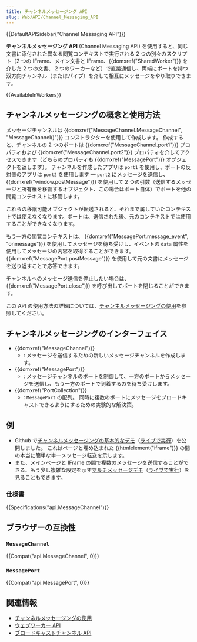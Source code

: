 ```yaml
---
title: チャンネルメッセージング API
slug: Web/API/Channel_Messaging_API
---
```


{{DefaultAPISidebar("Channel Messaging API")}}

**チャンネルメッセージング API** (Channel Messaging API) を使用すると、同じ文書に添付された異なる閲覧コンテキストで実行される 2 つの別々のスクリプト（2 つの IFrame、メイン文書と IFrame、{{domxref("SharedWorker")}} を介した 2 つの文書、 2 つのワーカーなど）で直接通信し、両端にポートを持つ双方向チャンネル（またはパイプ）を介して相互にメッセージをやり取りできます。

{{AvailableInWorkers}}

## チャンネルメッセージングの概念と使用方法

メッセージチャンネルは {{domxref("MessageChannel.MessageChannel", "MessageChannel()")}} コンストラクターを使用して作成します。 作成すると、チャンネルの 2 つのポートは {{domxref("MessageChannel.port1")}} プロパティおよび {{domxref("MessageChannel.port2")}} プロパティを介してアクセスできます（どちらのプロパティも {{domxref("MessagePort")}} オブジェクトを返します）。 チャンネルを作成したアプリは `port1` を使用し、ポートの反対側のアプリは `port2` を使用します — `port2` にメッセージを送信し、{{domxref("window.postMessage")}} を使用して 2 つの引数（送信するメッセージと所有権を移管するオブジェクト、この場合はポート自体）でポートを他の閲覧コンテキストに移管します。

これらの移譲可能オブジェクトが転送されると、それまで属していたコンテキストでは使えなくなります。ポートは、送信された後、元のコンテキストでは使用することができなくなります。

もう一方の閲覧コンテキストは、 {{domxref("MessagePort.message_event", "onmessage")}} を使用してメッセージを待ち受けし、イベントの `data` 属性を使用してメッセージの内容を取得することができます。 {{domxref("MessagePort.postMessage")}} を使用して元の文書にメッセージを送り返すことで応答できます。

チャンネルへのメッセージ送信を停止したい場合は、{{domxref("MessagePort.close")}} を呼び出してポートを閉じることができます。

この API の使用方法の詳細については、[チャンネルメッセージングの使用](/ja/docs/Web/API/Channel_Messaging_API/Using_channel_messaging)を参照してください。

## チャンネルメッセージングのインターフェイス

- {{domxref("MessageChannel")}}
  - : メッセージを送信するための新しいメッセージチャンネルを作成します。
- {{domxref("MessagePort")}}
  - : メッセージチャンネルのポートを制御して、一方のポートからメッセージを送信し、もう一方のポートで到着するのを待ち受けします。
- {{domxref("PortCollection")}}
  - : `MessagePort` の配列。 同時に複数のポートにメッセージをブロードキャストできるようにするための実験的な解決策。

## 例

- Github で[チャンネルメッセージングの基本的なデモ](https://github.com/mdn/dom-examples/tree/master/channel-messaging-basic)（[ライブで実行](https://mdn.github.io/dom-examples/channel-messaging-basic/)）を公開しました。 これはページと埋め込まれた {{htmlelement("iframe")}} の間の本当に簡単な単一メッセージ転送を示します。
- また、メインページと IFrame の間で複数のメッセージを送信することができる、もう少し複雑な設定を示す[マルチメッセージデモ](https://github.com/mdn/dom-examples/tree/master/channel-messaging-multimessage)（[ライブで実行](https://mdn.github.io/dom-examples/channel-messaging-multimessage/)）を見ることもできます。

### 仕様書

{{Specifications("api.MessageChannel")}}

## ブラウザーの互換性

### `MessageChannel`

{{Compat("api.MessageChannel", 0)}}

### `MessagePort`

{{Compat("api.MessagePort", 0)}}

## 関連情報

- [チャンネルメッセージングの使用](/ja/docs/Web/API/Channel_Messaging_API/Using_channel_messaging)
- [ウェブワーカー API](/ja/docs/Web/API/Web_Workers_API)
- [ブロードキャストチャンネル API](/ja/docs/Web/API/Broadcast_Channel_API)
